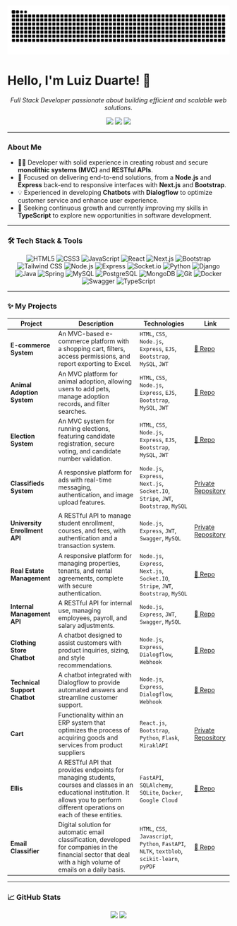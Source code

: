 <div align="center">
  <img src="https://raw.githubusercontent.com/LyizDuarte/LyizDuarte/output/github-contribution-grid-snake.svg" alt="GitHub Snake Animation">
</div>

# Hello, I'm Luiz Duarte! 👋
<p align="center">
  <em>Full Stack Developer passionate about building efficient and scalable web solutions.</em>
</p>

<p align="center">
  <a href="https://www.linkedin.com/in/luizduarte21" target="_blank"><img src="https://img.shields.io/badge/LinkedIn-0077B5?style=for-the-badge&logo=linkedin&logoColor=white"></a>
  <a href="mailto:contact.luizduarte21@gmail.com"><img src="https://img.shields.io/badge/Gmail-D14836?style=for-the-badge&logo=gmail&logoColor=white"></a>
  <a href="https://instagram.com/luiz_duarte018" target="_blank"><img src="https://img.shields.io/badge/Instagram-E4405F?style=for-the-badge&logo=instagram&logoColor=white"></a>
</p>

---

### About Me

- 👨‍💻 Developer with solid experience in creating robust and secure **monolithic systems (MVC)** and **RESTful APIs**.
- 🚀 Focused on delivering end-to-end solutions, from a **Node.js** and **Express** back-end to responsive interfaces with **Next.js** and **Bootstrap**.
- 💡 Experienced in developing **Chatbots** with **Dialogflow** to optimize customer service and enhance user experience.
- 🌱 Seeking continuous growth and currently improving my skills in **TypeScript** to explore new opportunities in software development.

---

### 🛠️ Tech Stack & Tools

<p align="center">
  <img src="https://cdn.jsdelivr.net/gh/devicons/devicon@latest/icons/html5/html5-original.svg" width="40" height="40" alt="HTML5"/>
  <img src="https://cdn.jsdelivr.net/gh/devicons/devicon@latest/icons/css3/css3-original.svg" width="40" height="40" alt="CSS3"/>
  <img src="https://cdn.jsdelivr.net/gh/devicons/devicon@latest/icons/javascript/javascript-original.svg" width="40" height="40" alt="JavaScript"/>
  <img src="https://cdn.jsdelivr.net/gh/devicons/devicon@latest/icons/react/react-original.svg" width="40" height="40" alt="React"/>
  <img src="https://cdn.jsdelivr.net/gh/devicons/devicon@latest/icons/nextjs/nextjs-original.svg" width="40" height="40" alt="Next.js"/>
  <img src="https://cdn.jsdelivr.net/gh/devicons/devicon@latest/icons/bootstrap/bootstrap-original.svg" width="40" height="40" alt="Bootstrap"/>
  <img src="https://cdn.jsdelivr.net/gh/devicons/devicon@latest/icons/tailwindcss/tailwindcss-original.svg" width="40" height="40" alt="Tailwind CSS"/>
  
  <img src="https://cdn.jsdelivr.net/gh/devicons/devicon@latest/icons/nodejs/nodejs-original-wordmark.svg" width="40" height="40" alt="Node.js"/>
  <img src="https://cdn.jsdelivr.net/gh/devicons/devicon@latest/icons/express/express-original.svg" width="40" height="40" alt="Express"/>
  <img src="https://cdn.jsdelivr.net/gh/devicons/devicon@latest/icons/socketio/socketio-original.svg" width="40" height="40" alt="Socket.io" />
  <img src="https://cdn.jsdelivr.net/gh/devicons/devicon@latest/icons/python/python-original.svg" width="40" height="40" alt="Python"/>
  <img src="https://cdn.jsdelivr.net/gh/devicons/devicon@latest/icons/django/django-plain.svg" width="40" height="40" alt="Django"/>
  <img src="https://cdn.jsdelivr.net/gh/devicons/devicon@latest/icons/java/java-original.svg" width="40" height="40" alt="Java" />
  <img src="https://cdn.jsdelivr.net/gh/devicons/devicon@latest/icons/spring/spring-original.svg" width="40" height="40" alt="Spring" />

  <img src="https://cdn.jsdelivr.net/gh/devicons/devicon@latest/icons/mysql/mysql-original.svg" width="40" height="40" alt="MySQL"/>
  <img src="https://cdn.jsdelivr.net/gh/devicons/devicon@latest/icons/postgresql/postgresql-original.svg" width="40" height="40" alt="PostgreSQL"/>
  <img src="https://cdn.jsdelivr.net/gh/devicons/devicon@latest/icons/mongodb/mongodb-original.svg" width="40" height="40" alt="MongoDB"/>
  
  <img src="https://cdn.jsdelivr.net/gh/devicons/devicon@latest/icons/git/git-original.svg" width="40" height="40" alt="Git"/>
  <img src="https://cdn.jsdelivr.net/gh/devicons/devicon@latest/icons/docker/docker-original.svg" width="40" height="40" alt="Docker"/>
  <img src="https://cdn.jsdelivr.net/gh/devicons/devicon@latest/icons/swagger/swagger-original.svg" width="40" height="40" alt="Swagger"/>
  
  <img src="https://cdn.jsdelivr.net/gh/devicons/devicon@latest/icons/typescript/typescript-original.svg" width="40" height="40" alt="TypeScript"/>
</p>

---

### ✨ My Projects

| Project | Description | Technologies | Link |
|---|---|---|---|
| **E-commerce System** | An MVC-based e-commerce platform with a shopping cart, filters, access permissions, and report exporting to Excel. | `HTML`, `CSS`, `Node.js`, `Express`, `EJS`, `Bootstrap`, `MySQL`, `JWT` | [🔗 Repo](https://github.com/LyizDuarte/project-ecommerce) |
| **Animal Adoption System** | An MVC platform for animal adoption, allowing users to add pets, manage adoption records, and filter searches. | `HTML`, `CSS`, `Node.js`, `Express`, `EJS`, `Bootstrap`, `MySQL`, `JWT` | [🔗 Repo](https://github.com/LyizDuarte/project-doacao-animais) |
| **Election System** | An MVC system for running elections, featuring candidate registration, secure voting, and candidate number validation. | `HTML`, `CSS`, `Node.js`, `Express`, `EJS`, `Bootstrap`, `MySQL`, `JWT` | [🔗 Repo](https://github.com/LyizDuarte/project-eleicoes) |
| **Classifieds System** | A responsive platform for ads with real-time messaging, authentication, and image upload features. | `Node.js`, `Express`, `Next.js`, `Socket.IO`, `Stripe`, `JWT`, `Bootstrap`, `MySQL` | [Private Repository]() |
| **University Enrollment API**| A RESTful API to manage student enrollment, courses, and fees, with authentication and a transaction system. | `Node.js`, `Express`, `JWT`, `Swagger`, `MySQL` | [Private Repository]() |
| **Real Estate Management**| A responsive platform for managing properties, tenants, and rental agreements, complete with secure authentication. | `Node.js`, `Express`, `Next.js`, `Socket.IO`, `Stripe`, `JWT`, `Bootstrap`, `MySQL` | [🔗 Repo](https://github.com/LyizDuarte/locacao-de-imoveis) |
| **Internal Management API** | A RESTful API for internal use, managing employees, payroll, and salary adjustments. | `Node.js`, `Express`, `JWT`, `Swagger`, `MySQL` | [🔗 Repo](https://github.com/LyizDuarte/gerenciamento-interno) |
| **Clothing Store Chatbot** | A chatbot designed to assist customers with product inquiries, sizing, and style recommendations. | `Node.js`, `Express`, `Dialogflow`, `Webhook` | [🔗 Repo](https://github.com/LyizDuarte/BackEnd-DuarteOutlet) |
| **Technical Support Chatbot**| A chatbot integrated with Dialogflow to provide automated answers and streamline customer support. | `Node.js`, `Express`, `Dialogflow`, `Webhook` | [🔗 Repo](https://github.com/LyizDuarte/duarte-assistencia-tecnica-chatbot) |
| **Cart**| Functionality within an ERP system that optimizes the process of acquiring goods and services from product suppliers | `React.js`, `Bootstrap`, `Python`, `Flask`, `MiraklAPI` | [Private Repository]() |
| **Ellis**| A RESTful API that provides endpoints for managing students, courses and classes in an educational institution. It allows you to perform different operations on each of these entities. | `FastAPI`, `SQLAlchemy`, `SQLite`, `Docker`, `Google Cloud` | [🔗 Repo](https://github.com/LyizDuarte/ellis) |
| **Email Classifier**| Digital solution for automatic email classification, developed for companies in the financial sector that deal with a high volume of emails on a daily basis. | `HTML`, `CSS`, `Javascript`, `Python`, `FastAPI`, `NLTK`, `textblob`, `scikit-learn`, `pyPDF` | [🔗 Repo](https://github.com/LyizDuarte/autoU-case) |
---

### 📈 GitHub Stats

<div align="center">
  <img height="170em" src="https://github-readme-stats.vercel.app/api?username=LyizDuarte&show_icons=true&theme=dracula&include_all_commits=true&count_private=true" />
  <img height="170em" src="https://github-readme-stats.vercel.app/api/top-langs/?username=LyizDuarte&layout=compact&langs_count=7&theme=dracula" />
</div>
